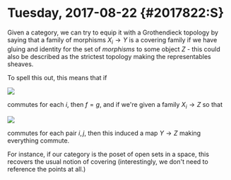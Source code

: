 Tuesday, 2017-08-22 {#2017822:S}
===================

Given a category, we can try to equip it with a Grothendieck topology by
saying that a family of morphisms $X_i \to Y$ is a covering family if we
have gluing and identity for the set of *morphisms* to some object $Z$ -
this could also be described as the strictest topology making the
representables sheaves.

To spell this out, this means that if

![](458c4a1b44dfe09de94680b639e1322ae33f43c0.svg)

commutes for each $i$, then $f=g$, and if we're given a family
$X_i \to Z$ so that

![](5a73023fa567106b2e8a7c7c167c5625c09972b3.svg)

commutes for each pair $i,j$, then this induced a map $Y\to Z$ making
everything commute.

For instance, if our category is the poset of open sets in a space, this
recovers the usual notion of covering (interestingly, we don't need to
reference the points at all.)

